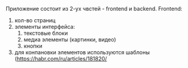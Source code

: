 Приложение состоит из 2-ух чвстей - frontend и backend.
Frontend: 
1) кол-во страниц
2) элементы интерфейса:
   1. текстовые блоки
   2. медиа элементы (картинки, видео)
   3. кнопки
3) для конпановки элементов используются шаблоны (https://habr.com/ru/articles/181820/
